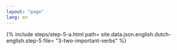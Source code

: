 ```yaml
---
layout: "page"
lang: en
---
```

{% include steps/step-5-a.html path= site.data.json.english.dutch-english.step-5
                      file= "3-two-important-verbs"
%}
